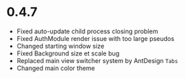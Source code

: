 # 0.4.7
- Fixed auto-update child process closing problem
- Fixed AuthModule render issue with too large pseudos
- Changed starting window size
- Fixed Background size et scale bug
- Replaced main view switcher system by AntDesign `Tabs`
- Changed main color theme
